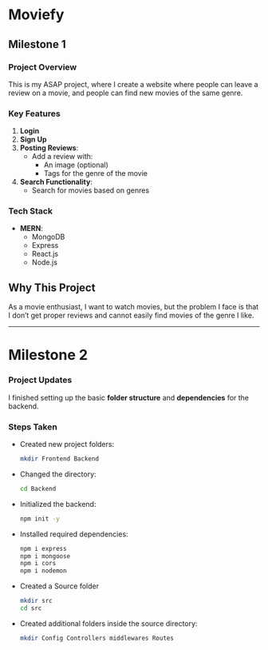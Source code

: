 # Moviefy

## Milestone 1

### Project Overview

This is my ASAP project, where I create a website where people can leave a review on a movie, and people can find new movies of the same genre.

### Key Features

1. **Login**
2. **Sign Up**
3. **Posting Reviews**:
   - Add a review with:
     - An image (optional)
     - Tags for the genre of the movie
4. **Search Functionality**:
   - Search for movies based on genres

### Tech Stack

- **MERN**:
  - MongoDB
  - Express
  - React.js
  - Node.js

## Why This Project

As a movie enthusiast, I want to watch movies, but the problem I face is that I don’t get proper reviews and cannot easily find movies of the genre I like.

---

# Milestone 2

### Project Updates

I finished setting up the basic **folder structure** and **dependencies** for the backend.

### Steps Taken

- Created new project folders:

  ```bash
  mkdir Frontend Backend
  ```

- Changed the directory:
  ```bash
  cd Backend
  ```
- Initialized the backend:
  ```bash
  npm init -y
  ```
- Installed required dependencies:
  ```bash
  npm i express
  npm i mongoose
  npm i cors
  npm i nodemon
  ```
- Created a Source folder
  ```bash
  mkdir src
  cd src
  ```
- Created additional folders inside the source directory:
  ```bash
  mkdir Config Controllers middlewares Routes
  ```
